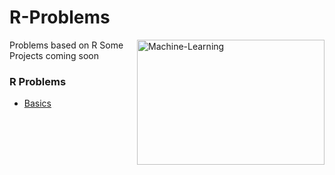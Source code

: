 # R-Problems

<a> <img src="https://paulvanderlaken.files.wordpress.com/2017/11/un-dist.gif?w=364&h=206&crop=1" alt="Machine-Learning" height="200" width="300" align="right"> </a>
Problems based on R
Some Projects coming soon

### R Problems
- [Basics](https://github.com/hmarshmello/R-Problems/blob/main/Basics.R)
